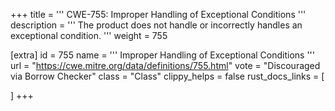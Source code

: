 +++
title = '''
CWE-755: Improper Handling of Exceptional Conditions
'''
description	= '''
The product does not handle or incorrectly handles an exceptional condition.
'''
weight = 755

[extra]
id = 755
name = '''
Improper Handling of Exceptional Conditions
'''
url = "https://cwe.mitre.org/data/definitions/755.html"
vote = "Discouraged via Borrow Checker"
class = "Class"
clippy_helps = false
rust_docs_links = [
	
]
+++
